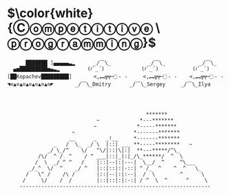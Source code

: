 $\color{white}{Ⓒⓞⓜⓟⓔⓣⓘⓣⓘⓥⓔ \ ⓟⓡⓞⓖⓡⓐⓜⓜⓘⓝⓖ}$
=  
          ███████ ]▄▄▄▄▄▃▂      _/﹋\_            _/﹋\_           _/﹋\_
      ▄▅█████████▅▄▃▂         (҂`_´)            (҂`_´)           (҂`_´)
    [██Kopachev█████████]       <,︻╦╤─ ҉ - -     <,︻╦╤─ ҉ - -    <,︻╦╤─ ҉ - -
    ◥⊙▲⊙▲⊙▲⊙▲⊙▲⊙▲⊙◤       _/﹋\_Dmitry      _/﹋\_Sergey     _/﹋\_Ilya
    


     
                                                 *******
                                 ~             *---*******
                                ~             *-----*******
                         ~                   *-------*******
                        __      _   _!__     *-------*******
                   _   /  \_  _/ \  |::| ___ **-----********   ~
                 _/ \_/^    \/   ^\/|::|\|:|  **---*****/^\_
              /\/  ^ /  ^    / ^ ___|::|_|:|_/\_******/  ^  \
             /  \  _/ ^ ^   /    |::|--|:|---|  \__/  ^     ^\___
           _/_^  \/  ^    _/ ^   |::|::|:|-::| ^ /_  ^    ^  ^   \_
          /   \^ /    /\ /       |::|--|:|:--|  /  \        ^      \
         /     \/    /  /        |::|::|:|:-:| / ^  \  ^      ^     \
        --------------------------------------------------------------

